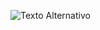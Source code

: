 ![Texto Alternativo]([https://github.com/user-attachments/assets/5a8e8830-6c5e-4f76-9a37-8bc77ca16723](https://github.com/user-attachments/assets/f568c31f-5786-4e03-b9cb-5699c2acb4ca))
